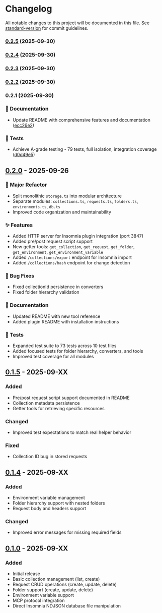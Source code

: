 # Changelog

All notable changes to this project will be documented in this file. See [standard-version](https://github.com/conventional-changelog/standard-version) for commit guidelines.

### [0.2.5](https://github.com/meatpaste/insomnia-mcp/compare/v0.2.4...v0.2.5) (2025-09-30)

### [0.2.4](https://github.com/meatpaste/insomnia-mcp/compare/v0.2.3...v0.2.4) (2025-09-30)

### [0.2.3](https://github.com/meatpaste/insomnia-mcp/compare/v0.2.2...v0.2.3) (2025-09-30)

### [0.2.2](https://github.com/meatpaste/insomnia-mcp/compare/v0.2.1...v0.2.2) (2025-09-30)

### 0.2.1 (2025-09-30)


### 📝 Documentation

* Update README with comprehensive features and documentation ([ecc26e2](https://github.com/meatpaste/insomnia-mcp/commit/ecc26e2bf899e71a3a868100691a6858d43c545b))


### 🧪 Tests

* Achieve A-grade testing - 79 tests, full isolation, integration coverage ([d0d49e5](https://github.com/meatpaste/insomnia-mcp/commit/d0d49e527fb568fed2590f5a493db7407166587d))

## [0.2.0] - 2025-09-26

### 🎉 Major Refactor
- Split monolithic `storage.ts` into modular architecture
- Separate modules: `collections.ts`, `requests.ts`, `folders.ts`, `environments.ts`, `db.ts`
- Improved code organization and maintainability

### ✨ Features
- Added HTTP server for Insomnia plugin integration (port 3847)
- Added pre/post request script support
- New getter tools: `get_collection`, `get_request`, `get_folder`, `get_environment`, `get_environment_variable`
- Added `/collections/export` endpoint for Insomnia import
- Added `/collections/hash` endpoint for change detection

### 🐛 Bug Fixes
- Fixed collectionId persistence in converters
- Fixed folder hierarchy validation

### 📝 Documentation
- Updated README with new tool reference
- Added plugin README with installation instructions

### 🧪 Tests
- Expanded test suite to 73 tests across 10 test files
- Added focused tests for folder hierarchy, converters, and tools
- Improved test coverage for all modules

## [0.1.5] - 2025-09-XX

### Added
- Pre/post request script support documented in README
- Collection metadata persistence
- Getter tools for retrieving specific resources

### Changed
- Improved test expectations to match real helper behavior

### Fixed
- Collection ID bug in stored requests

## [0.1.4] - 2025-09-XX

### Added
- Environment variable management
- Folder hierarchy support with nested folders
- Request body and headers support

### Changed
- Improved error messages for missing required fields

## [0.1.0] - 2025-09-XX

### Added
- Initial release
- Basic collection management (list, create)
- Request CRUD operations (create, update, delete)
- Folder support (create, update, delete)
- Environment variable support
- MCP protocol integration
- Direct Insomnia NDJSON database file manipulation

[Unreleased]: https://github.com/yourusername/insomnia-mcp/compare/v0.2.0...HEAD
[0.2.0]: https://github.com/yourusername/insomnia-mcp/compare/v0.1.5...v0.2.0
[0.1.5]: https://github.com/yourusername/insomnia-mcp/compare/v0.1.4...v0.1.5
[0.1.4]: https://github.com/yourusername/insomnia-mcp/compare/v0.1.0...v0.1.4
[0.1.0]: https://github.com/yourusername/insomnia-mcp/releases/tag/v0.1.0